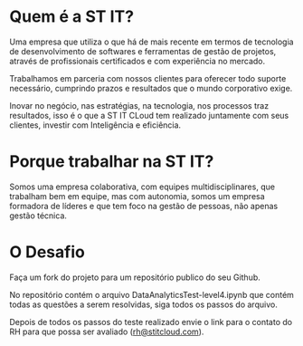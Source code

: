 # Quem é a ST IT?

Uma empresa que utiliza o que há de mais recente em termos de tecnologia de desenvolvimento de softwares e ferramentas de gestão de projetos, através de profissionais certificados e com experiência no mercado.

Trabalhamos em parceria com nossos clientes para oferecer todo suporte necessário, cumprindo prazos e resultados que o mundo corporativo exige.

Inovar no negócio, nas estratégias, na tecnologia, nos processos traz resultados, isso é o que a ST IT CLoud tem realizado juntamente com seus clientes, investir com Inteligência e eficiência.

# Porque trabalhar na ST IT?

Somos uma empresa colaborativa, com equipes multidisciplinares, que trabalham bem em equipe, mas com autonomia, somos um empresa formadora de líderes e que tem foco na gestão de pessoas, não apenas gestão técnica.


# O Desafio

Faça um fork do projeto para um repositório publico do seu Github.

No repositório contém o arquivo DataAnalyticsTest-level4.ipynb que contém todas as questões a serem resolvidas, siga todos os passos do arquivo.

Depois de todos os passos do teste realizado envie o link para o contato do RH para que possa ser avaliado (rh@stitcloud.com).



